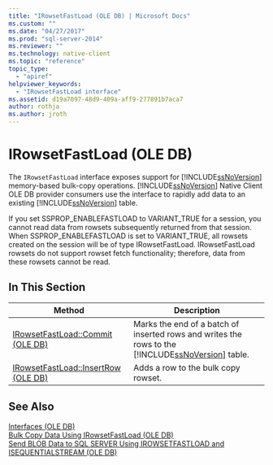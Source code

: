 ```yaml
---
title: "IRowsetFastLoad (OLE DB) | Microsoft Docs"
ms.custom: ""
ms.date: "04/27/2017"
ms.prod: "sql-server-2014"
ms.reviewer: ""
ms.technology: native-client
ms.topic: "reference"
topic_type: 
  - "apiref"
helpviewer_keywords: 
  - "IRowsetFastLoad interface"
ms.assetid: d19a7097-48d9-409a-aff9-277891b7aca7
author: rothja
ms.author: jroth
---
```

# IRowsetFastLoad (OLE DB)
  The `IRowsetFastLoad` interface exposes support for [!INCLUDE[ssNoVersion](../../includes/ssnoversion-md.md)] memory-based bulk-copy operations. [!INCLUDE[ssNoVersion](../../includes/ssnoversion-md.md)] Native Client OLE DB provider consumers use the interface to rapidly add data to an existing [!INCLUDE[ssNoVersion](../../includes/ssnoversion-md.md)] table.  
  
 If you set SSPROP_ENABLEFASTLOAD to VARIANT_TRUE for a session, you cannot read data from rowsets subsequently returned from that session. When SSPROP_ENABLEFASTLOAD is set to VARIANT_TRUE, all rowsets created on the session will be of type IRowsetFastLoad. IRowsetFastLoad rowsets do not support rowset fetch functionality; therefore, data from these rowsets cannot be read.  
  
## In This Section  
  
|Method|Description|  
|------------|-----------------|  
|[IRowsetFastLoad::Commit &#40;OLE DB&#41;](irowsetfastload-commit-ole-db.md)|Marks the end of a batch of inserted rows and writes the rows to the [!INCLUDE[ssNoVersion](../../includes/ssnoversion-md.md)] table.|  
|[IRowsetFastLoad::InsertRow &#40;OLE DB&#41;](irowsetfastload-insertrow-ole-db.md)|Adds a row to the bulk copy rowset.|  
  
## See Also  
 [Interfaces &#40;OLE DB&#41;](../../database-engine/dev-guide/interfaces-ole-db.md)   
 [Bulk Copy Data Using IRowsetFastLoad &#40;OLE DB&#41;](../native-client-ole-db-how-to/bulk-copy-data-using-irowsetfastload-ole-db.md)   
 [Send BLOB Data to SQL SERVER Using IROWSETFASTLOAD and ISEQUENTIALSTREAM &#40;OLE DB&#41;](../native-client-ole-db-how-to/send-blob-data-to-sql-server-using-irowsetfastload-and-isequentialstream-ole-db.md)  
  
  
